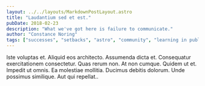 ```yaml
---
layout: ../../layouts/MarkdownPostLayout.astro
title: "Laudantium sed et est."
pubDate: 2018-02-23
description: "What we've got here is failure to communicate."
author: "Constance Noring"
tags: ["successes", "setbacks", "astro", "community", "learning in public"]
---
```


Iste voluptas et. Aliquid eos architecto. Assumenda dicta et. Consequatur exercitationem consectetur. Quas rerum non. At non cumque. Quidem ut et. Impedit ut omnis. Ea molestiae mollitia. Ducimus debitis dolorum. Unde possimus similique. Aut qui repellat..

